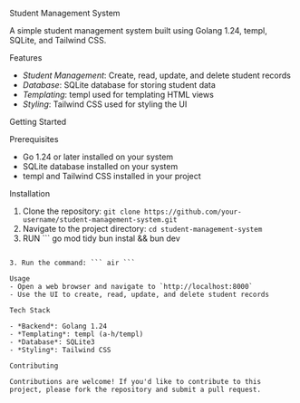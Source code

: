 Student Management System

A simple student management system built using Golang 1.24, templ, SQLite, and Tailwind CSS.

Features

- *Student Management*: Create, read, update, and delete student records
- *Database*: SQLite database for storing student data
- *Templating*: templ used for templating HTML views
- *Styling*: Tailwind CSS used for styling the UI

Getting Started

Prerequisites
- Go 1.24 or later installed on your system
- SQLite database installed on your system
- templ and Tailwind CSS installed in your project

Installation
1. Clone the repository: `git clone https://github.com/your-username/student-management-system.git`
2. Navigate to the project directory: `cd student-management-system`
3. RUN ```
go mod tidy
bun instal && bun dev
```

3. Run the command: ``` air ```

Usage
- Open a web browser and navigate to `http://localhost:8000`
- Use the UI to create, read, update, and delete student records

Tech Stack

- *Backend*: Golang 1.24
- *Templating*: templ (a-h/templ)
- *Database*: SQLite3
- *Styling*: Tailwind CSS

Contributing

Contributions are welcome! If you'd like to contribute to this project, please fork the repository and submit a pull request.
